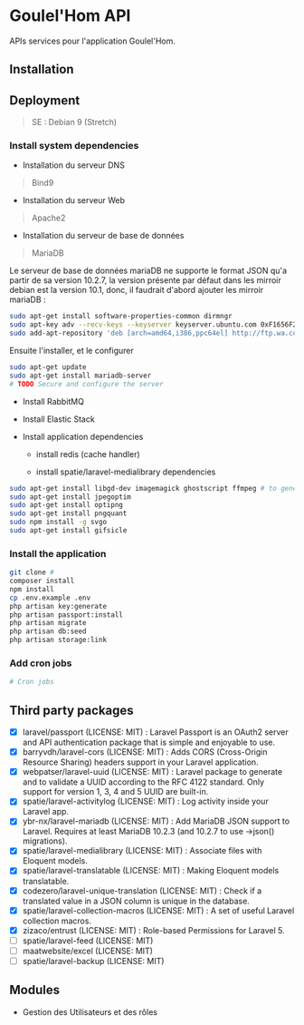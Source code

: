 # Goulel'Hom API

APIs services pour l'application Goulel'Hom.

## Installation

## Deployment

> SE : Debian 9 (Stretch)

### Install system dependencies

* Installation du serveur DNS

> Bind9

* Installation du serveur Web

> Apache2

* Installation du serveur de base de données

> MariaDB

Le serveur de base de données mariaDB ne supporte le format JSON qu'a partir de sa version 10.2.7, la version présente 
par défaut dans les mirroir debian est la version 10.1, donc, il faudrait d'abord ajouter les mirroir mariaDB :

```bash
sudo apt-get install software-properties-common dirmngr
sudo apt-key adv --recv-keys --keyserver keyserver.ubuntu.com 0xF1656F24C74CD1D8
sudo add-apt-repository 'deb [arch=amd64,i386,ppc64el] http://ftp.wa.co.za/pub/mariadb/repo/10.2/debian stretch main'
```

Ensuite l'installer, et le configurer

```bash
sudo apt-get update
sudo apt-get install mariadb-server
# TODO Secure and configure the server
```

* Install RabbitMQ

* Install Elastic Stack

* Install application dependencies

    * install redis (cache handler)

    * install spatie/laravel-medialibrary dependencies

```bash
sudo apt-get install libgd-dev imagemagick ghostscript ffmpeg # to generate thumb
sudo apt-get install jpegoptim
sudo apt-get install optipng
sudo apt-get install pngquant
sudo npm install -g svgo
sudo apt-get install gifsicle
```

### Install the application

```bash
git clone #
composer install
npm install
cp .env.example .env
php artisan key:generate
php artisan passport:install
php artisan migrate
php artisan db:seed
php artisan storage:link
```

### Add cron jobs

```bash
# Cron jobs
```

## Third party packages

- [x] laravel/passport (LICENSE: MIT) : Laravel Passport is an OAuth2 server and API authentication package that is simple and enjoyable to use.
- [x] barryvdh/laravel-cors (LICENSE: MIT) : Adds CORS (Cross-Origin Resource Sharing) headers support in your Laravel application.
- [x] webpatser/laravel-uuid (LICENSE: MIT) : Laravel package to generate and to validate a UUID according to the RFC 4122 standard. Only support for version 1, 3, 4 and 5 UUID are built-in.
- [x] spatie/laravel-activitylog (LICENSE: MIT) : Log activity inside your Laravel app.
- [x] ybr-nx/laravel-mariadb (LICENSE: MIT) : Add MariaDB JSON support to Laravel. Requires at least MariaDB 10.2.3 (and 10.2.7 to use ->json() migrations).
- [x] spatie/laravel-medialibrary (LICENSE: MIT) : Associate files with Eloquent models.
- [x] spatie/laravel-translatable (LICENSE: MIT) : Making Eloquent models translatable.
- [x] codezero/laravel-unique-translation (LICENSE: MIT) : Check if a translated value in a JSON column is unique in the database.
- [x] spatie/laravel-collection-macros (LICENSE: MIT) : A set of useful Laravel collection macros.
- [x] zizaco/entrust (LICENSE: MIT) : Role-based Permissions for Laravel 5.
- [ ] spatie/laravel-feed (LICENSE: MIT)
- [ ] maatwebsite/excel (LICENSE: MIT)
- [ ] spatie/laravel-backup (LICENSE: MIT)

## Modules

* Gestion des Utilisateurs et des rôles

